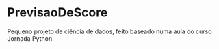 # PrevisaoDeScore
Pequeno projeto de ciência de dados, feito baseado numa aula do curso Jornada Python.
